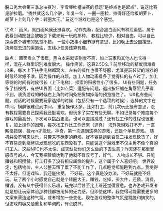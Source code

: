 脱口秀大会第三季总决赛时，李雪琴吐槽决赛的标题“是终点也是起点”，说这比赛是驴拉磨。“拢共就这么几个驴，年复一年，一圈一圈拉，拉得好还给根胡萝卜，胡萝卜上刻几个字：转圈大王。” 玩这个游戏也是这个感觉。

优点：
画风。黑白画风我还挺喜欢。动作鬼畜，配合黑白画风有种荒诞感。属于我看到动图就会被吸引下载来玩一玩的那种。
教程比较少，相对自由，可以自己探索这个城市的感觉不错。
一些小故事小细节挺有意思，比如晚上去公园挂壁，烧烤店去进的渠道油，支线小任务还算有趣。

缺点：
画面看久了很累。黑白本来就识别度不高，加上玩家和其他人也长得一样，混在人群里识别难度很大。
操作痛苦。这算2.5D么？前后移动的精度很难看出来，每次上下扶手电梯都窝火。左右的操作也很不舒服，尤其是玩装货的游戏的时候经常摁不准。因为操作的麻烦，加上人物动画看多了觉得抖的有点过了，加上等待的时间有时候很长（上下电梯），探索的积极性小了很多。
UI有些问题，任务多了挡视线，有些UI界面（比如点菜）适配有问题，退出按钮缩在角落里几乎看不到，装货游戏的时候右上角的时间条把货物掉落的预览挡住了。
UX也有些问题，对话的时候需要玩家选择的时候（包括只有一个选项的时候），选择的文字在中间，横屏很难点到中间。
重复操作太多，比如打工，前几次玩还挺有意思，没有教程需要自己探索我还挺喜欢。但玩多了实在有些无聊。不如记录每个难度每个游戏的最高分，下次可以挑战更高，也可以直接跳过？还有找工作的过程也很重复，加上操作的困难，每次找工作比工作还累（迫真）
海外党游戏打不开，一直网络错误，挂vpn才能玩，神奇，第一次遇到这样的游戏，还是个单机游戏。
随机并没有带来快乐，只带来不确定的麻烦。好不容易跑到百货二楼发现缺货了，好不容易走到烧烤店发现想吃的东西没有了。只能说这个游戏里不仅主角不像个真的打工人，这些NPC也不太像，成天缺货你们怎么做的下去生意？昨天还在那里冒感叹号的人，今天我把赞值达到了他就不冒叹号了，好气。
人物成长不够。只能赚钱和积攒赞。打工打多了没有相应属性的提升，这个属于个人喜好吧。
世界设定，包括物价，主人公整天饿了累了不能工作了，几点睡觉都能睡到九点。我觉得不太好，但游戏嘛，我还能接受。
不好玩。这个真是没办法，不好玩就是不好玩。玩了两个小时感觉自己就是个转圈大王，赚钱，吃掉，买大件，还债，消费，赚钱。没有从中获得什么乐趣，玩完以后甚至比上班还觉得疲惫。也许游戏开发者就是想让玩家体验那种钱都被用掉的无力感，但即使这样，我觉得可能需要更多的文案来营造这种气氛，或者增加一些变化。现在游戏的整体气氛是跳脱和搞笑的，但游戏内容又是重复和单调的，有点脱节。